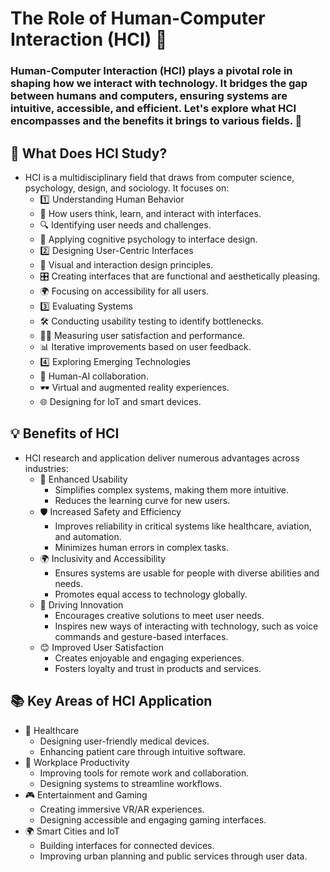 # The Role of Human-Computer Interaction (HCI) 📖
### Human-Computer Interaction (HCI) plays a pivotal role in shaping how we interact with technology. It bridges the gap between humans and computers, ensuring systems are intuitive, accessible, and efficient. Let's explore what HCI encompasses and the benefits it brings to various fields. 🚀

## 🧠 What Does HCI Study?
  - HCI is a multidisciplinary field that draws from computer science, psychology, design, and sociology. It focuses on:
    - 1️⃣ Understanding Human Behavior
    - 🧍 How users think, learn, and interact with interfaces.
    - 🔍 Identifying user needs and challenges.
    - 🧠 Applying cognitive psychology to interface design.
    - 2️⃣ Designing User-Centric Interfaces
    - 🎨 Visual and interaction design principles.
    - 🎛️ Creating interfaces that are functional and aesthetically pleasing.
    - 🌍 Focusing on accessibility for all users.
    - 3️⃣ Evaluating Systems
    - 🛠️ Conducting usability testing to identify bottlenecks.
    - 👩‍🔬 Measuring user satisfaction and performance.
    - 📊 Iterative improvements based on user feedback.
    - 4️⃣ Exploring Emerging Technologies
    - 🤖 Human-AI collaboration.
    - 🕶️ Virtual and augmented reality experiences.
    - 🌐 Designing for IoT and smart devices.
## 💡 Benefits of HCI
  - HCI research and application deliver numerous advantages across industries:
    - 🎯 Enhanced Usability
      - Simplifies complex systems, making them more intuitive.
      - Reduces the learning curve for new users.
    - 🛡️ Increased Safety and Efficiency
      - Improves reliability in critical systems like healthcare, aviation, and automation.
      - Minimizes human errors in complex tasks.
    - 🌍 Inclusivity and Accessibility
      - Ensures systems are usable for people with diverse abilities and needs.
      - Promotes equal access to technology globally.
    - 🚀 Driving Innovation
      - Encourages creative solutions to meet user needs.
      - Inspires new ways of interacting with technology, such as voice commands and gesture-based interfaces.
    - 😊 Improved User Satisfaction
      - Creates enjoyable and engaging experiences.
      - Fosters loyalty and trust in products and services.
## 📚 Key Areas of HCI Application
  - 🏥 Healthcare
    - Designing user-friendly medical devices.
    - Enhancing patient care through intuitive software.
  - 💼 Workplace Productivity
    - Improving tools for remote work and collaboration.
    - Designing systems to streamline workflows.
  - 🎮 Entertainment and Gaming
    - Creating immersive VR/AR experiences.
    - Designing accessible and engaging gaming interfaces.
  - 🌍 Smart Cities and IoT
    - Building interfaces for connected devices.
    - Improving urban planning and public services through user data.
